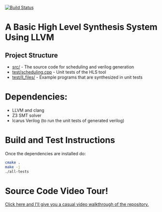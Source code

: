 [![Build Status](https://travis-ci.org/dillonhuff/DHLS.svg?branch=master)](https://travis-ci.org/dillonhuff/DHLS)

# A Basic High Level Synthesis System Using LLVM

## Project Structure

* [src/](src/) - The source code for scheduling and verilog generation
* [test/scheduling.cpp](test/scheduling.cpp) - Unit tests of the HLS tool
* [test/ll_files/](test/ll_files/) - Example programs that are synthesized in unit tests

# Dependencies:

* LLVM and clang
* Z3 SMT solver
* Icarus Verilog (to run the unit tests of generated verilog)

# Build and Test Instructions

Once the dependencies are installed do:

```bash
cmake .
make -j
./all-tests 
```

# Source Code Video Tour!

[Click here and I'll give you a casual video walkthrough of the repository.](https://youtu.be/2gURhKV4jJA)